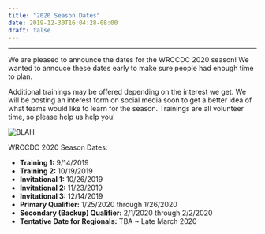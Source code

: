 ```yaml
---
title: "2020 Season Dates"
date: 2019-12-30T16:04:28-08:00
draft: false
---
```

<hr>
We are pleased to announce the dates for the WRCCDC 2020 season! We wanted to annouce these dates early to make sure people had enough time to plan.<!--more-->

Additional trainings may be offered depending on the interest we get. We will be posting an interest form on social media soon to get a better idea of what teams would like to learn for the season. Trainings are all volunteer time, so please help us help you!

![BLAH](/images/comp1.jpg)

WRCCDC 2020 Season Dates:

- **Training 1:** 9/14/2019
- **Training 2:** 10/19/2019
- **Invitational 1:** 10/26/2019
- **Invitational 2:** 11/23/2019
- **Invitational 3:** 12/14/2019
- **Primary Qualifier:** 1/25/2020 through 1/26/2020
- **Secondary (Backup) Qualifier:** 2/1/2020 through 2/2/2020
- **Tentative Date for Regionals:** TBA ~ Late March 2020
